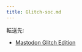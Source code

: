 ```yaml
---
title: Glitch-soc.md
---
```

<div>

転送先:

-   [Mastodon Glitch Edition](/Mastodon_Glitch_Edition "Mastodon Glitch Edition")

</div>

<div>

</div>
